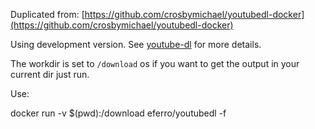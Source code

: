 Duplicated from: [https://github.com/crosbymichael/youtubedl-docker](https://github.com/crosbymichael/youtubedl-docker)


Using development version. See [youtube-dl](http://rg3.github.io/youtube-dl/) for more details.

The workdir is set to `/download` os if you want to get the output in your current dir just run.

Use:

docker run -v $(pwd):/download eferro/youtubedl -f <url>
